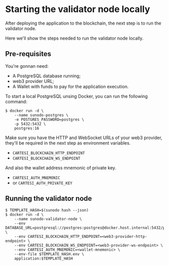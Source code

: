 # Starting the validator node locally

After deploying the application to the blockchain, the next step is to run the validator node.

Here we'll show the steps needed to run the validator node locally.

## Pre-requisites

You're gonnan need:

-   A PostgreSQL database running;
-   web3 provider URL;
-   A Wallet with funds to pay for the application execution.

To start a local PostgreSQL unsing Docker, you can run the following command:

```shell
$ docker run -d \
    --name sunodo-postgres \
    -e POSTGRES_PASSWORD=postgres \
    -p 5432:5432 \
    postgres:16
```

Make sure you have the HTTP and WebSocket URLs of your web3 provider, they'll be required in the next step as environment variables.

-   `CARTESI_BLOCKCHAIN_HTTP_ENDPOINT`
-   `CARTESI_BLOCKCHAIN_WS_ENDPOINT`

And also the wallet address mnemonic of private key.

-   `CARTESI_AUTH_MNEMONIC`
-   or `CARTESI_AUTH_PRIVATE_KEY`

## Running the validator node

```shell
$ TEMPLATE_HASH=$(sunodo hash --json)
$ docker run -d \
    --name sunodo-validator-node \
    --env DATABASE_URL=postgresql://postgres:postgres@docker.host.internal:5432/postgres \
    --env CARTESI_BLOCKCHAIN_HTTP_ENDPOINT=<web3-provider-http-endpoint> \
    --env CARTESI_BLOCKCHAIN_WS_ENDPOINT=<web3-provider-ws-endpoint> \
    --env CARTESI_AUTH_MNEMONIC=<wallet-mnemonic> \
    --env-file $TEMPLATE_HASH.env \
    application:$TEMPLATE_HASH
```

